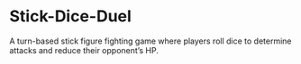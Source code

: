 # Stick-Dice-Duel
A turn-based stick figure fighting game where players roll dice to determine attacks and reduce their opponent’s HP.
